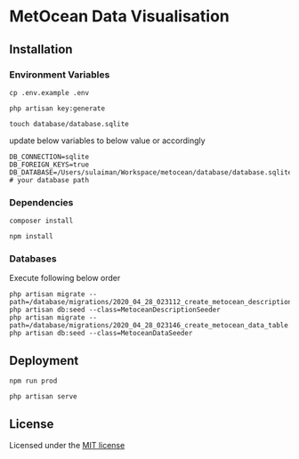 
# MetOcean Data Visualisation

## Installation

### Environment Variables

`cp .env.example .env`

`php artisan key:generate`

`touch database/database.sqlite`

update below variables to below value or accordingly
````
DB_CONNECTION=sqlite
DB_FOREIGN_KEYS=true
DB_DATABASE=/Users/sulaiman/Workspace/metocean/database/database.sqlite # your database path
````

### Dependencies

`composer install`

`npm install`

### Databases
Execute following below order
````
php artisan migrate --path=/database/migrations/2020_04_28_023112_create_metocean_description_table.php
php artisan db:seed --class=MetoceanDescriptionSeeder
php artisan migrate --path=/database/migrations/2020_04_28_023146_create_metocean_data_table.php
php artisan db:seed --class=MetoceanDataSeeder
````

## Deployment

`npm run prod`

`php artisan serve`

## License

Licensed under the [MIT license](http://opensource.org/licenses/MIT)
